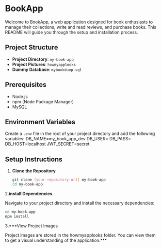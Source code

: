 # BookApp

Welcome to BookApp, a web application designed for book enthusiasts to manage their collections, write and read reviews, and purchase books. This README will guide you through the setup and installation process.

## Project Structure

- **Project Directory**: `my-book-app`
- **Project Pictures**: `howmyapplooks`
- **Dummy Database**: `mybookdump.sql`

## Prerequisites

- Node.js
- npm (Node Package Manager)
- MySQL

## Environment Variables

Create a `.env` file in the root of your project directory and add the following variables:
DB_NAME=my_book_app_dev
DB_USER=
DB_PASS=
DB_HOST=localhost
JWT_SECRET=secret

## Setup Instructions

1. **Clone the Repository**

   ```sh
   git clone [your-repository-url] my-book-app
   cd my-book-app
2.**install Dependencies**

Navigate to your project directory and install the necessary dependencies:
```sh
cd my-book-app
npm install
```
3.***View Project Images

Project images are stored in the howmyapplooks folder. You can view them to get a visual understanding of the application.***


